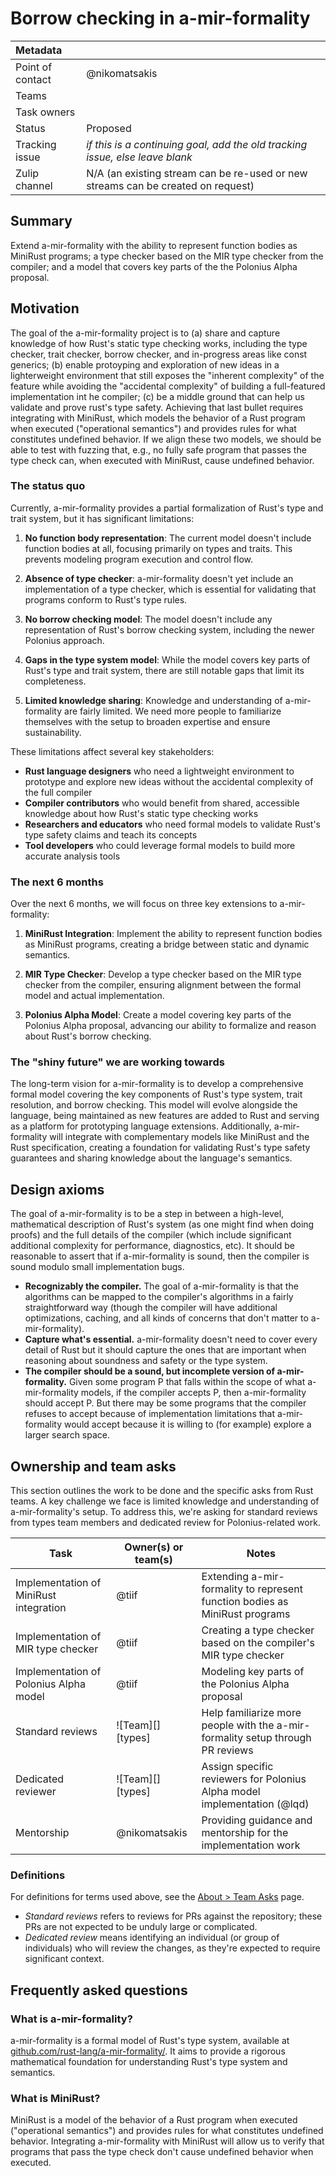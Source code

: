 # Borrow checking in a-mir-formality

| Metadata         |                                                                                  |
|:-----------------|----------------------------------------------------------------------------------|
| Point of contact | @nikomatsakis                                                                    |
| Teams            | <!-- TEAMS WITH ASKS -->                                                         |
| Task owners      | <!-- TASK OWNERS -->                                                             |
| Status           | Proposed                                                                         |
| Tracking issue   | *if this is a continuing goal, add the old tracking issue, else leave blank*     |
| Zulip channel    | N/A (an existing stream can be re-used or new streams can be created on request) |

## Summary

Extend a-mir-formality with the ability to represent function bodies as MiniRust programs; a type checker based on the MIR type checker from the compiler; and a model that covers key parts of the the Polonius Alpha proposal.

## Motivation

The goal of the a-mir-formality project is to (a) share and capture knowledge of how Rust's static type checking works, including the type checker, trait checker, borrow checker, and in-progress areas like const generics; (b) enable protoyping and exploration of new ideas in a lighterweight environment that still exposes the "inherent complexity" of the feature while avoiding the "accidental complexity" of building a full-featured implementation int he compiler; (c) be a middle ground that can help us validate and prove rust's type safety. Achieving that last bullet requires integrating with MiniRust, which models the behavior of a Rust program when executed ("operational semantics") and provides rules for what constitutes undefined behavior. If we align these two models, we should be able to test with fuzzing that, e.g., no fully safe program that passes the type check can, when executed with MiniRust, cause undefined behavior.

### The status quo

Currently, a-mir-formality provides a partial formalization of Rust's type and trait system, but it has significant limitations:

1. **No function body representation**: The current model doesn't include function bodies at all, focusing primarily on types and traits. This prevents modeling program execution and control flow.

2. **Absence of type checker**: a-mir-formality doesn't yet include an implementation of a type checker, which is essential for validating that programs conform to Rust's type rules.

3. **No borrow checking model**: The model doesn't include any representation of Rust's borrow checking system, including the newer Polonius approach.

4. **Gaps in the type system model**: While the model covers key parts of Rust's type and trait system, there are still notable gaps that limit its completeness.

5. **Limited knowledge sharing**: Knowledge and understanding of a-mir-formality are fairly limited. We need more people to familiarize themselves with the setup to broaden expertise and ensure sustainability.

These limitations affect several key stakeholders:

- **Rust language designers** who need a lightweight environment to prototype and explore new ideas without the accidental complexity of the full compiler
- **Compiler contributors** who would benefit from shared, accessible knowledge about how Rust's static type checking works
- **Researchers and educators** who need formal models to validate Rust's type safety claims and teach its concepts
- **Tool developers** who could leverage formal models to build more accurate analysis tools

### The next 6 months

Over the next 6 months, we will focus on three key extensions to a-mir-formality:

1. **MiniRust Integration**: Implement the ability to represent function bodies as MiniRust programs, creating a bridge between static and dynamic semantics.

2. **MIR Type Checker**: Develop a type checker based on the MIR type checker from the compiler, ensuring alignment between the formal model and actual implementation.

3. **Polonius Alpha Model**: Create a model covering key parts of the Polonius Alpha proposal, advancing our ability to formalize and reason about Rust's borrow checking.

### The "shiny future" we are working towards

The long-term vision for a-mir-formality is to develop a comprehensive formal model covering the key components of Rust's type system, trait resolution, and borrow checking. This model will evolve alongside the language, being maintained as new features are added to Rust and serving as a platform for prototyping language extensions. Additionally, a-mir-formality will integrate with complementary models like MiniRust and the Rust specification, creating a foundation for validating Rust's type safety guarantees and sharing knowledge about the language's semantics.

## Design axioms

The goal of a-mir-formality is to be a step in between a high-level, mathematical description of Rust's system (as one might find when doing proofs) and the full details of the compiler (which include significant additional complexity for performance, diagnostics, etc). It should be reasonable to assert that if a-mir-formality is sound, then the compiler is sound modulo small implementation bugs.

* **Recognizably the compiler.** The goal of a-mir-formality is that the algorithms can be mapped to the compiler's algorithms in a fairly straightforward way (though the compiler will have additional optimizations, caching, and all kinds of concerns that don't matter to a-mir-formality).
* **Capture what's essential.** a-mir-formality doesn't need to cover every detail of Rust but it should capture the ones that are important when reasoning about soundness and safety or the type system.
* **The compiler should be a sound, but incomplete version of a-mir-formality.** Given some program P that falls within the scope of what a-mir-formality models, if the compiler accepts P, then a-mir-formality should accept P. But there may be some programs that the compiler refuses to accept because of implementation limitations that a-mir-formality would accept because it is willing to (for example) explore a larger search space.

[da]: ../about/design_axioms.md

## Ownership and team asks

This section outlines the work to be done and the specific asks from Rust teams. A key challenge we face is limited knowledge and understanding of a-mir-formality's setup. To address this, we're asking for standard reviews from types team members and dedicated review for Polonius-related work.

| Task                                      | Owner(s) or team(s)                | Notes |
|-------------------------------------------|-----------------------------------|-------|
| Implementation of MiniRust integration    | @tiif                             | Extending a-mir-formality to represent function bodies as MiniRust programs |
| Implementation of MIR type checker        | @tiif                             | Creating a type checker based on the compiler's MIR type checker |
| Implementation of Polonius Alpha model    | @tiif                             | Modeling key parts of the Polonius Alpha proposal |
| Standard reviews                          | ![Team][] [types]                 | Help familiarize more people with the a-mir-formality setup through PR reviews |
| Dedicated reviewer                        | ![Team][] [types]                 | Assign specific reviewers for Polonius Alpha model implementation (@lqd) |
| Mentorship                                | @nikomatsakis                     | Providing guidance and mentorship for the implementation work |

### Definitions

For definitions for terms used above, see the [About > Team Asks](https://rust-lang.github.io/rust-project-goals/about/team_asks.html) page.

* *Standard reviews* refers to reviews for PRs against the repository; these PRs are not expected to be unduly large or complicated.
* *Dedicated review* means identifying an individual (or group of individuals) who will review the changes, as they're expected to require significant context.

## Frequently asked questions

### What is a-mir-formality?

a-mir-formality is a formal model of Rust's type system, available at [github.com/rust-lang/a-mir-formality/](https://github.com/rust-lang/a-mir-formality/). It aims to provide a rigorous mathematical foundation for understanding Rust's type system and semantics.

### What is MiniRust?

MiniRust is a model of the behavior of a Rust program when executed ("operational semantics") and provides rules for what constitutes undefined behavior. Integrating a-mir-formality with MiniRust will allow us to verify that programs that pass the type check don't cause undefined behavior when executed.
